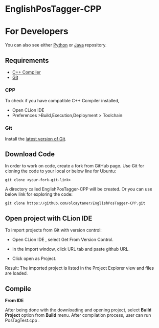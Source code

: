 # EnglishPosTagger-CPP

For Developers
============
You can also see either [Python](https://github.com/olcaytaner/EnglishPosTagger-Py) 
or [Java](https://github.com/olcaytaner/EnglishPosTagger) repository.
## Requirements

* [C++ Compiler](#cpp)
* [Git](#git)


### CPP
To check if you have compatible C++ Compiler installed,
* Open CLion IDE 
* Preferences >Build,Execution,Deployment > Toolchain  

### Git

Install the [latest version of Git](https://git-scm.com/book/en/v2/Getting-Started-Installing-Git).

## Download Code

In order to work on code, create a fork from GitHub page. 
Use Git for cloning the code to your local or below line for Ubuntu:

	git clone <your-fork-git-link>

A directory called EnglishPosTagger-CPP will be created. Or you can use below link for exploring the code:

	git clone https://github.com/olcaytaner/EnglishPosTagger-CPP.git

## Open project with CLion IDE

To import projects from Git with version control:

* Open CLion IDE , select Get From Version Control.

* In the Import window, click URL tab and paste github URL.

* Click open as Project.

Result: The imported project is listed in the Project Explorer view and files are loaded.


## Compile

**From IDE**

After being done with the downloading and opening project, select **Build Project** option from **Build** menu. After compilation process, user can run PosTagTest.cpp .
